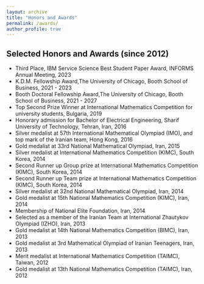 ```yaml
---
layout: archive
title: "Honors and Awards"
permalink: /awards/
author_profile: true
---
```


<!-- 
{% include base_path %}


{% for post in site.awards %}
  {% include archive-single.html %}
{% endfor %}
-->


Selected Honors and Awards (since 2012)
---------------------------------------
* Third Place, IBM Service Science Best Student Paper Award, INFORMS Annual Meeting, 2023
* K.D.M. Fellowship Award,The University of Chicago, Booth School of Business, 2021 - 2023
* Booth Doctoral Fellowship Award,The University of Chicago, Booth School of Business, 2021 - 2027
* Top Second Prize Winner at International Mathematics Competition for university students, Bulgaria, 2019
* Honorary admission for Bachelor of Electrical Engineering, Sharif University of Technology, Tehran, Iran, 2016
* Silver medalist at 57th International Mathematical Olympiad (IMO), and top mark of the Iranian team, Hong Kong, 2016
* Gold medalist at 33rd National Mathematical Olympiad, Iran, 2015
* Silver medalist at International Mathematics Competition (KIMC), South Korea, 2014
* Second Runner up Group prize at International Mathematics Competition (KIMC), South Korea, 2014
* Second Runner up Team prize at International Mathematics Competition (KIMC), South Korea, 2014
* Silver medalist at 32nd National Mathematical Olympiad, Iran, 2014
* Gold medalist at 15th National Mathematics Competition (KIMC), Iran, 2014
* Membership of National Elite Foundation, Iran, 2014
* Selected as a member of the Iranian Team at International Zhautykov Olympiad (IZHO), Iran, 2013
* Gold medalist at 14th National Mathematics Competition (BIMC), Iran, 2013
* Gold medalist at 3rd Mathematical Olympiad of Iranian Teenagers, Iran, 2013
* Merit medalist at International Mathematics Competition (TAIMC), Taiwan, 2012
* Gold medalist at 13th National Mathematics Competition (TAIMC), Iran, 2012

